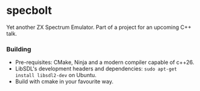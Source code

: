 # specbolt

Yet another ZX Spectrum Emulator. Part of a project for an upcoming C++ talk.

### Building

- Pre-requisites: CMake, Ninja and a modern compiler capable of c++26.
- LibSDL's development headers and dependencies: `sudo apt-get install libsdl2-dev` on Ubuntu.
- Build with cmake in your favourite way.
